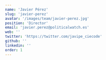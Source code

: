 ```yaml
---
name: 'Javier Pérez'
slug: 'javier-perez'
avatar: '/images/team/javier-perez.jpg'
position: 'Director'
email: 'javier.perez@politicalwatch.es'
web: ''
twitter: 'https://twitter.com/javipe_ciecode'
github: ''
linkedin: ''
order: 1
---
```

